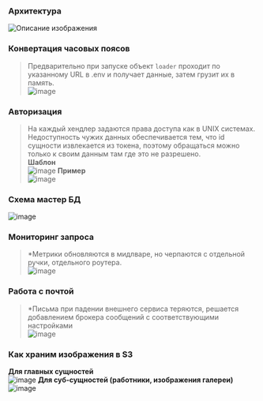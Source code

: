 ### Архитектура
 <div class="white-background">
      <img src="https://github.com/user-attachments/assets/e447d923-744a-4da1-860a-c2d422631bfc" alt="Описание изображения">
    </div>

### Конвертация часовых поясов
> Предварительно при запуске объект `loader` проходит по указанному URL в .env и получает данные, затем грузит их в память.</br>
![image](https://github.com/user-attachments/assets/0321248a-de21-453f-bbf1-e749ead620f3)

### Авторизация
> На каждый хендлер задаются права доступа как в UNIX системах. Недоступность чужих данных обеспечивается тем, что id сущности извлекается из токена, поэтому обращаться можно только к своим данным там где это не разрешено.</br>
**Шаблон**</br>
![image](https://github.com/user-attachments/assets/5732ab3c-fe62-4ff3-bbb4-c049ef6adedc)
**Пример**</br>
![image](https://github.com/user-attachments/assets/43112147-0b3b-4838-8fad-e3ce87bc5af8)

### Схема мастер БД
![image](https://github.com/user-attachments/assets/c19e8e91-a1a1-44c3-ba7a-85b148f3b034)

### Мониторинг запроса
> \*Метрики обновляются в мидлваре, но черпаются с отдельной ручки, отдельного роутера.</br> 
![image](https://github.com/user-attachments/assets/99c455a5-10b2-4824-be98-8963ecae9ccd)

### Работа с почтой
> \*Письма при падении внешнего сервиса теряются, решается добавлением брокера сообщений с соответствующими настройками</br>
![image](https://github.com/user-attachments/assets/ff490154-e64f-437a-80c0-ed650ec5be33)

### Как храним изображения в S3
**Для главных сущностей**</br>
![image](https://github.com/user-attachments/assets/7d2a3ef3-902f-412d-8e9b-84c050ba589b)
**Для суб-сущностей (работники, изображения галереи)**</br>
![image](https://github.com/user-attachments/assets/5bf79707-7c77-4f1a-86cb-66a3c4e9abbb)
